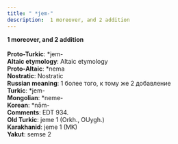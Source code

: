 ```yaml
---
title: " *jem-"
description:  1 moreover, and 2 addition
---
```

<p data-pagefind-weight="0.5">
<strong> 1 moreover, and 2 addition</strong><br><br>
<strong>Proto-Turkic</strong>:  *jem-<br>
<strong>Altaic etymology</strong>:  Altaic etymology<br>
<strong> Proto-Altaic</strong>:  *nema<br>
<strong>Nostratic</strong>:  Nostratic<br>
<strong>Russian meaning</strong>:  1 более того, к тому же 2 добавление<br>
<strong>Turkic</strong>:  *jem-<br>
<strong>Mongolian</strong>:  *neme-<br>
<strong>Korean</strong>:  *nǝ̄m-<br>
<strong>Comments</strong>:  EDT 934.<br>
<strong>Old Turkic</strong>:  jeme 1 (Orkh., OUygh.)<br>
<strong>Karakhanid</strong>:  jeme 1 (MK)<br>
<strong>Yakut</strong>:  semse 2<br>

</p>
